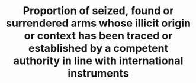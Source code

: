 ---
data_non_statistical: true
goal_meta_link: http://unstats.un.org/sdgs/files/metadata-compilation/Metadata-Goal-16.pdf
graph: null
graph_title: Proportion of seized, found or surrendered arms whose illicit origin
  or context has been traced or established by a competent authority in line with
  international instruments
graph_type: null
has_metadata: false
indicator: 16.4.2
indicator_name: Proportion of seized, found or surrendered arms whose illicit origin
  or context has been traced or established by a competent authority in line with
  international instruments
indicator_sort_order: 16-04-02
indicator_variable: null
layout: indicator
national_geographical_coverage: United States
permalink: /16-4-2/
published: true
reporting_status: notstarted
sdg_goal: 16
source_active_1: true
source_notes_1: null
source_title_1: null
target: By 2030, significantly reduce illicit financial and arms flows, strengthen
  the recovery and return of stolen assets and combat all forms of organized crime.
target_id: '16.4'
title: Proportion of seized, found or surrendered arms whose illicit origin or context
  has been traced or established by a competent authority in line with international
  instruments
un_custodial_agency: UNODC; UNODA
un_designated_tier: '3'
variable_description: null
variable_notes: null
---